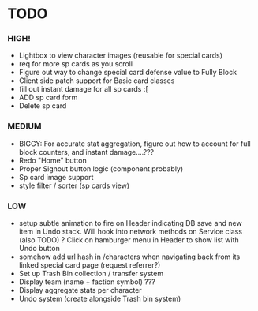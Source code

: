 # TODO

### HIGH!
- Lightbox to view character images (reusable for special cards)
- req for more sp cards as you scroll
- Figure out way to change special card defense value to Fully Block
- Client side patch support for Basic card classes
- fill out instant damage for all sp cards :[
- ADD sp card form
- Delete sp card

### MEDIUM
- BIGGY: For accurate stat aggregation, figure out how to account for full block counters, and instant damage....???
- Redo "Home" button
- Proper Signout button logic (component probably)
- Sp card image support
- style filter / sorter (sp cards view)

### LOW
- setup subtle animation to fire on Header indicating DB save and new item in Undo stack. Will hook into network methods on Service class (also TODO) ? Click on hamburger menu in Header to show list with Undo button
- somehow add url hash in /characters when navigating back from its linked special card page (request referrer?)
- Set up Trash Bin collection / transfer system
- Display team (name + faction symbol) ???
- Display aggregate stats per character
- Undo system (create alongside Trash bin system)
